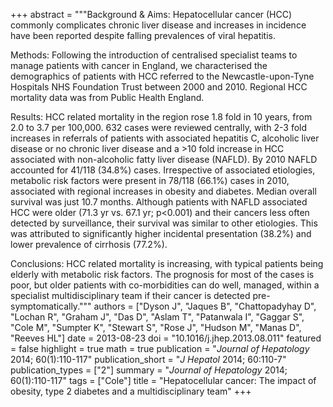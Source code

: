 +++
abstract = """Background & Aims: Hepatocellular cancer (HCC) commonly complicates chronic liver disease and increases in incidence have been reported despite falling prevalences of viral hepatitis.

Methods: Following the introduction of centralised specialist teams to manage patients with cancer in England, we characterised the demographics of patients with HCC referred to the Newcastle-upon-Tyne Hospitals NHS Foundation Trust between 2000 and 2010. Regional HCC mortality data was from Public Health England.

Results: HCC related mortality in the region rose 1.8 fold in 10 years, from 2.0 to 3.7 per 100,000. 632 cases were reviewed centrally, with 2-3 fold increases in referrals of patients with associated hepatitis C, alcoholic liver disease or no chronic liver disease and a >10 fold increase in HCC associated with non-alcoholic fatty liver disease (NAFLD). By 2010 NAFLD accounted for 41/118 (34.8%) cases. Irrespective of associated etiologies, metabolic risk factors were present in 78/118 (66.1%) cases in 2010, associated with regional increases in obesity and diabetes. Median overall survival was just 10.7 months. Although patients with NAFLD associated HCC were older (71.3 yr vs. 67.1 yr; p<0.001) and their cancers less often detected by surveillance, their survival was similar to other etiologies. This was attributed to significantly higher incidental presentation (38.2%) and lower prevalence of cirrhosis (77.2%).

Conclusions: HCC related mortality is increasing, with typical patients being elderly with metabolic risk factors. The prognosis for most of the cases is poor, but older patients with co-morbidities can do well, managed, within a specialist multidisciplinary team if their cancer is detected pre-symptomatically."""
authors = ["Dyson J", "Jaques B", "Chattopadyhay D", "Lochan R", "Graham J", "Das D", "Aslam T", "Patanwala I", "Gaggar S", "Cole M", "Sumpter K", "Stewart S", "Rose J", "Hudson M", "Manas D", "Reeves HL"]
date = 2013-08-23
doi = "10.1016/j.jhep.2013.08.011"
featured = false
highlight = true
math = true
publication = "*Journal of Hepatology* 2014; 60(1):110-117"
publication_short = "*J Hepatol* 2014; 60:110-7"
publication_types = ["2"]
summary = "*Journal of Hepatology* 2014; 60(1):110-117"
tags = ["Cole"]
title = "Hepatocellular cancer: The impact of obesity, type 2 diabetes and a multidisciplinary team"
+++
